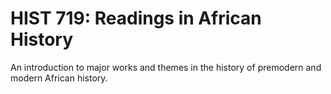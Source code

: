 # HIST 719: Readings in African History

An introduction to major works and themes in the history of premodern and modern African history.
